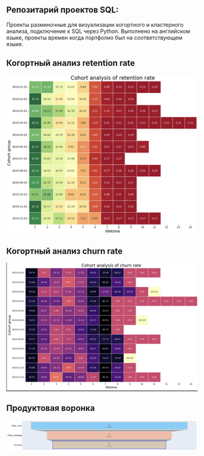 ## Репозитарий проектов SQL:

Проекты разминочные для визуализации когортного и кластерного анализа, подключение к SQL через Python. Выполнено на английском языке, проекты времен когда портфолио был на соответствующем языке.

## Когортный анализ retention rate
![alt text](https://github.com/Denis1gn/portfolio/blob/main/SQL:Python%20projects/project%20results%20visualization/cohortretention.png)
## Когортный анализ churn rate
![alt text](https://github.com/Denis1gn/portfolio/blob/main/SQL:Python%20projects/project%20results%20visualization/cohortchurn.png)
## Продуктовая воронка
![alt text](https://github.com/Denis1gn/portfolio/blob/main/SQL:Python%20projects/project%20results%20visualization/funnel.png)
